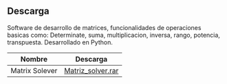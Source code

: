 ## Descarga

Software de desarrollo de matrices,  funcionalidades de operaciones basicas como: Determinate, suma, multiplicacion, inversa, rango, potencia, transpuesta. Desarrollado en Python.

| Nombre  | Descarga |
| ------------- |:-------------:|
| Matrix Solever      |[Matriz_solver.rar](https://github.com/AlonsoGPP/matrix-operations/raw/main/ejecutable/MatrixSolver_ejecutable.rar)    |
